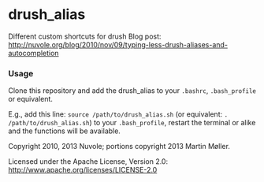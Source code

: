 drush_alias
===========

Different custom shortcuts for drush
Blog post: http://nuvole.org/blog/2010/nov/09/typing-less-drush-aliases-and-autocompletion

### Usage ###
Clone this repository and add the drush_alias to your ````.bashrc````,
````.bash_profile```` or equivalent.

E.g., add this line: ````source /path/to/drush_alias.sh```` (or
equivalent: ````. /path/to/drush_alias.sh````) to your
````.bash_profile````, restart the terminal or alike and the functions
will be available.

Copyright 2010, 2013 Nuvole; portions copyright 2013 Martin Møller.

Licensed under the Apache License, Version 2.0:
http://www.apache.org/licenses/LICENSE-2.0
